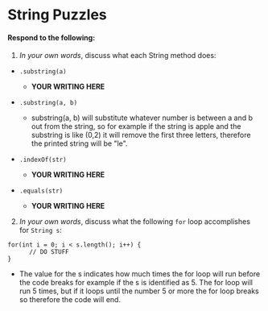 # String Puzzles
#### Respond to the following:

1. *In your own words*, discuss what each String method does:
  * `.substring(a)`
    * **YOUR WRITING HERE**

  * `.substring(a, b)`
    * substring(a, b) will substitute whatever number is between a and b out from the string, so for example if the string is apple and the substring is like (0,2) it will remove the first three letters, therefore the printed string will be "le". 

  * `.indexOf(str)`
    * **YOUR WRITING HERE**

  * `.equals(str)`
    * **YOUR WRITING HERE**


2. *In your own words*, discuss what the following `for` loop accomplishes for `String s`:
```
for(int i = 0; i < s.length(); i++) {
      // DO STUFF
}
```
  * The value for the s indicates how much times the for loop will run before the code breaks for example if the s is identified as 5. The for loop will run 5 times, but if it loops until the number 5 or more the for loop breaks so therefore the code will end.
